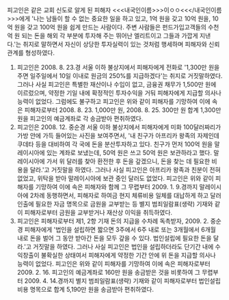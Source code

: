 피고인은 같은 교회 신도로 알게 된 피해자 <<<내국인이름>>>이ㅇㅇ<<</내국인이름>>>에게 '나는 남들이 할 수 없는 중요한 일을 하고 있고, 1억 원을 갖고 10억 원을, 10억 원을 갖고 100억 원을 쉽게 만드는 사람이다. 주변 사람들은 펀드가입고객들의 수천억 원 되는 돈을 해외 각 부분에 투자해 주는 뛰어난 엘리트이고 그들과 가깝게 지낸다.'는 취지로 말하면서 자신이 상당한 투자실력이 있는 것처럼 행세하며 피해자와 신뢰관계를 형성하였다.
1. 피고인은 2008. 8. 23.경 서울 이하 불상지에서 피해자에게 전화로 '1,300만 원을 주면 일주일에서 10일 이내로 원금의 250%를 지급하겠다'는 취지로 거짓말하였다.
그러나 사실 피고인은 특별한 재산이나 수입이 없고, 금융권 채무가 1,500만 원에 이르렀으며, 약정한 기일 내에 확정적인 투자수익을 거둬 피해자에게 지급할 의사나 능력이 없었다.
그럼에도 불구하고 피고인은 위와 같이 피해자를 기망하여 이에 속은 피해자로부터 2008. 8. 23. 1,000만 원, 2008. 8. 25. 300만 원 합계 1,300만 원을 피고인의 예금계좌로 각 송금받아 편취하였다.
2. 피고인은 2008. 12. 중순경 서울 이하 불상지에서 피해자에게 미화 100달러짜리가 가방 안에 가득 들어있는 사진을 보여주면서, '내 친구가 아프리카 왕족의 자제인데 쿠데타 등을 대비하여 각 국에 돈을 분산투자하고 있다. 친구가 먼저 100억 원을 말레이시아에 있는 계좌로 보냈는데, 50억 원은 쓰고 50억 원은 보관하라고 했다. 말레이시아에 가서 위 달러를 찾아 환전한 후 돈을 갚겠으니, 돈을 찾는 데 필요한 비용을 달라.'고 거짓말을 하였다.
그러나 사실 피고인은 아프리카 왕족과 친분이 전혀 없었고, 위탁을 받아 말레이시아에 보관 중인 달러도 없었다.
피고인은 위와 같이 피해자를 기망하여 이에 속은 피해자와 함께 그 무렵부터 2009. 1. 9.경까지 말레이시아에 2차례 동행하면서, 피해자로 하여금 현지 체류비용 일체를 대납하게 하고 달러인출에 필요한 자금 명목으로 금원을 교부받는 등 별지 범죄일람표(생략) 기재와 같이 피해자로부터 금원을 교부받거나 재산상 이익을 취득하였다.
3. 피고인은 피해자로부터 제1, 2항 기재 돈의 지급을 수차례 독촉받자, 2009. 2. 중순경 피해자에게 '법인을 설립하면 짧으면 3주에서 6주 내로 또는 3개월에서 6개월 내로 돈을 벌어 그 동안 받아간 돈을 모두 갚을 수 있다. 법인설립에 필요한 돈을 달라.'고 거짓말을 하였다.
그러나 사실 피고인은 법인을 설립하더라도 단기간 내에 수익창출이 불확실한 상태여서 피해자에게 약정한 기간 안에 위 돈을 지급할 의사나 능력이 없었다.
피고인은 위와 같이 피해자를 기망하여 이에 속은 피해자로부터 2009. 2. 16. 피고인의 예금계좌로 160만 원을 송금받은 것을 비롯하여 그 무렵부터 2009. 4. 14.경까지 별지 범죄일람표(생략) 기재와 같이 피해자로부터 법인설립비용 명목으로 합계 5,190만 원을 송금받아 편취하였다.